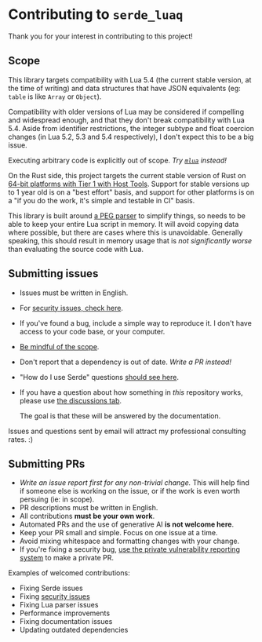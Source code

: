 # Contributing to `serde_luaq`

Thank you for your interest in contributing to this project!

## Scope

This library targets compatibility with Lua 5.4 (the current stable version, at the time of writing)
and data structures that have JSON equivalents (eg: `table` is like `Array` or `Object`).

Compatibility with older versions of Lua may be considered if compelling and widespread enough, and
that they don't break compatibility with Lua 5.4. Aside from identifier restrictions, the integer
subtype and float coercion changes (in Lua 5.2, 5.3 and 5.4 respectively), I don't expect this to be
a big issue.

Executing arbitrary code is explicitly out of scope. _Try [`mlua`][mlua] instead!_

On the Rust side, this project targets the current stable version of Rust on
[64-bit platforms with Tier 1 with Host Tools][rust-tier]. Support for stable versions up to 1 year
old is on a "best effort" basis, and support for other platforms is on a "if you do the work, it's
simple and testable in CI" basis.

This library is built around [a PEG parser][peg-parser] to simplify things, so needs to be able to
keep your entire Lua script in memory. It will avoid copying data where possible, but there are
cases where this is unavoidable. Generally speaking, this should result in memory usage that is
_not significantly worse_ than evaluating the source code with Lua.

## Submitting issues

- Issues must be written in English.

- For [security issues, check here][security].

- If you've found a bug, include a simple way to reproduce it. I don't have access to your code
  base, or your computer.

- [Be mindful of the scope](#scope).

- Don't report that a dependency is out of date. _Write a PR instead!_

- "How do I use Serde" questions [should see here][serde-help].

- If you have a question about how something in _this_ repository works, please use
  [the discussions tab][discussions].

  The goal is that these will be answered by the documentation.

Issues and questions sent by email will attract my professional consulting rates. :)

## Submitting PRs

- _Write an issue report first for any non-trivial change._ This will help find if someone else is
  working on the issue, or if the work is even worth persuing (ie: in scope).
- PR descriptions must be written in English.
- All contributions **must be your own work**.
- Automated PRs and the use of generative AI **is not welcome here**.
- Keep your PR small and simple. Focus on one issue at a time.
- Avoid mixing whitespace and formatting changes with your change.
- If you're fixing a security bug, [use the private vulnerability reporting system][security] to
  make a private PR.

Examples of welcomed contributions:

- Fixing Serde issues
- Fixing [security issues][security]
- Fixing Lua parser issues
- Performance improvements
- Fixing documentation issues
- Updating outdated dependencies

[discussions]: https://github.com/micolous/serde_luaq/discussions
[mlua]: https://github.com/mlua-rs/mlua
[peg-parser]: https://en.wikipedia.org/wiki/Parsing_expression_grammar
[serde-help]: https://serde.rs/help.html
[rust-tier]: https://doc.rust-lang.org/nightly/rustc/platform-support.html
[security]: https://github.com/micolous/serde_luaq/security
